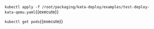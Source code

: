 `kubectl apply -f /root/packaging/kata-deploy/examples/test-deploy-kata-qemu.yaml`{{execute}}

`kubectl get pods`{{execute}}
